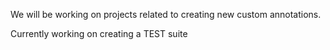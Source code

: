 We will be working on projects related to creating new custom annotations.

Currently working on creating a TEST suite
